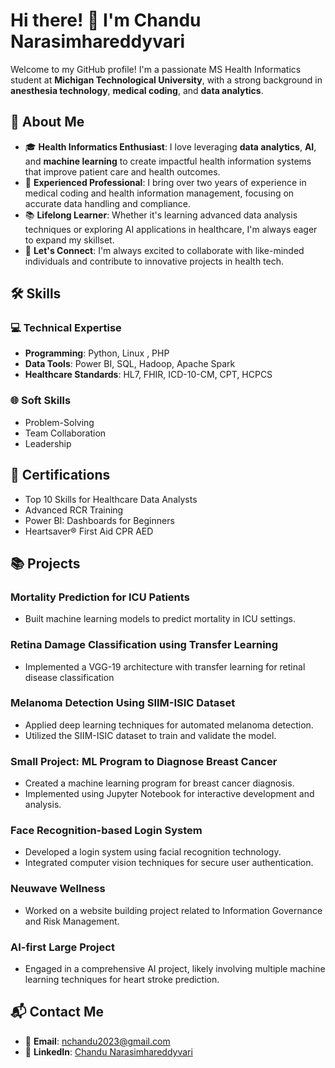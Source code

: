 # Hi there! 👋 I'm **Chandu Narasimhareddyvari**

Welcome to my GitHub profile! I'm a passionate MS Health Informatics student at **Michigan Technological University**, with a strong background in **anesthesia technology**, **medical coding**, and **data analytics**.

## 🧐 About Me

- 🎓 **Health Informatics Enthusiast**: I love leveraging **data analytics**, **AI**, and **machine learning** to create impactful health information systems that improve patient care and health outcomes.
- 🌟 **Experienced Professional**: I bring over two years of experience in medical coding and health information management, focusing on accurate data handling and compliance.
- 📚 **Lifelong Learner**: Whether it's learning advanced data analysis techniques or exploring AI applications in healthcare, I'm always eager to expand my skillset.
- 💬 **Let's Connect**: I'm always excited to collaborate with like-minded individuals and contribute to innovative projects in health tech.

## 🛠 Skills

### 💻 Technical Expertise
- **Programming**: Python, Linux , PHP
- **Data Tools**: Power BI, SQL, Hadoop, Apache Spark
- **Healthcare Standards**: HL7, FHIR, ICD-10-CM, CPT, HCPCS

### 🌐 Soft Skills
- Problem-Solving
- Team Collaboration
- Leadership

## 📌 Certifications
- Top 10 Skills for Healthcare Data Analysts
- Advanced RCR Training
- Power BI: Dashboards for Beginners
- Heartsaver® First Aid CPR AED

## 📚 Projects

### Mortality Prediction for ICU Patients
- Built machine learning models to predict mortality in ICU settings.
  
### Retina Damage Classification using Transfer Learning
- Implemented a VGG-19 architecture with transfer learning for retinal disease classification

### Melanoma Detection Using SIIM-ISIC Dataset
- Applied deep learning techniques for automated melanoma detection.
- Utilized the SIIM-ISIC dataset to train and validate the model.
  
### Small Project: ML Program to Diagnose Breast Cancer
- Created a machine learning program for breast cancer diagnosis.
- Implemented using Jupyter Notebook for interactive development and analysis.
  
### Face Recognition-based Login System
- Developed a login system using facial recognition technology.
- Integrated computer vision techniques for secure user authentication.
  
### Neuwave Wellness
- Worked on a website building project related to Information Governance and Risk Management.

### AI-first Large Project
- Engaged in a comprehensive AI project, likely involving multiple machine learning techniques for heart stroke prediction.

## 📬 Contact Me
- 📧 **Email**: nchandu2023@gmail.com
- 🔗 **LinkedIn**: [Chandu Narasimhareddyvari](https://www.linkedin.com/in/nchandureddy/)

